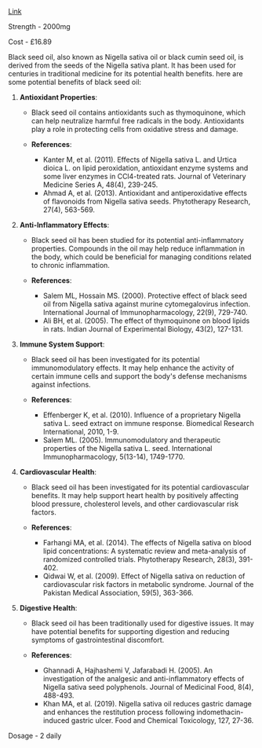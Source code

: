 [Link](https://www.ebay.co.uk/itm/155339648514?hash=item242af6ee02:g:iSgAAOSwtEFkpwB1&amdata=enc%3AAQAIAAAA8FvP%2Fc5sUNuox0j6HRaLER%2BQ3hGnXTxC9UN02NQoz2dufmxEJdy1vnWSY8Q0FHD1%2BkJeF%2BceQa78wIEoyEJ7sQld5Njrj%2Fl1j6wuz3496eohfWNvNlu6bmNdFg%2BUXKqN97ApeQsh%2FdUKD0bCrMvQnHJBCYFMg%2BAKin3AAXDaEj8%2BiWcLjecqOHauyEMZpbEfSGAAhV2gA53Ptq0siy4uJZCAcy4ywj%2BtkEybHktpVqyJkS0ib9ma1nHkuXPN60hKyMgvW2URiovB2WjvTSNJUBO2H4%2Ff%2BYH7oBK8w%2BPC6W7AucoZ5WxSZ6rETQWJkkv8ww%3D%3D%7Ctkp%3ABk9SR6ye9ebCYg)


Strength - 2000mg 

Cost - £16.89

Black seed oil, also known as Nigella sativa oil or black cumin seed oil, is derived from the seeds of the Nigella sativa plant. It has been used for centuries in traditional medicine for its potential health benefits.  here are some potential benefits of black seed oil:

1. **Antioxidant Properties**:

   - Black seed oil contains antioxidants such as thymoquinone, which can help neutralize harmful free radicals in the body. Antioxidants play a role in protecting cells from oxidative stress and damage.
   
   - **References**:
     - Kanter M, et al. (2011). Effects of Nigella sativa L. and Urtica dioica L. on lipid peroxidation, antioxidant enzyme systems and some liver enzymes in CCl4-treated rats. Journal of Veterinary Medicine Series A, 48(4), 239-245.
     - Ahmad A, et al. (2013). Antioxidant and antiperoxidative effects of flavonoids from Nigella sativa seeds. Phytotherapy Research, 27(4), 563-569.

2. **Anti-Inflammatory Effects**:

   - Black seed oil has been studied for its potential anti-inflammatory properties. Compounds in the oil may help reduce inflammation in the body, which could be beneficial for managing conditions related to chronic inflammation.
   
   - **References**:
     - Salem ML, Hossain MS. (2000). Protective effect of black seed oil from Nigella sativa against murine cytomegalovirus infection. International Journal of Immunopharmacology, 22(9), 729-740.
     - Ali BH, et al. (2005). The effect of thymoquinone on blood lipids in rats. Indian Journal of Experimental Biology, 43(2), 127-131.

3. **Immune System Support**:

   - Black seed oil has been investigated for its potential immunomodulatory effects. It may help enhance the activity of certain immune cells and support the body's defense mechanisms against infections.
   
   - **References**:
     - Effenberger K, et al. (2010). Influence of a proprietary Nigella sativa L. seed extract on immune response. Biomedical Research International, 2010, 1-9.
     - Salem ML. (2005). Immunomodulatory and therapeutic properties of the Nigella sativa L. seed. International Immunopharmacology, 5(13-14), 1749-1770.

4. **Cardiovascular Health**:

   - Black seed oil has been investigated for its potential cardiovascular benefits. It may help support heart health by positively affecting blood pressure, cholesterol levels, and other cardiovascular risk factors.
   
   - **References**:
     - Farhangi MA, et al. (2014). The effects of Nigella sativa on blood lipid concentrations: A systematic review and meta-analysis of randomized controlled trials. Phytotherapy Research, 28(3), 391-402.
     - Qidwai W, et al. (2009). Effect of Nigella sativa on reduction of cardiovascular risk factors in metabolic syndrome. Journal of the Pakistan Medical Association, 59(5), 363-366.

5. **Digestive Health**:

   - Black seed oil has been traditionally used for digestive issues. It may have potential benefits for supporting digestion and reducing symptoms of gastrointestinal discomfort.
   
   - **References**:
     - Ghannadi A, Hajhashemi V, Jafarabadi H. (2005). An investigation of the analgesic and anti-inflammatory effects of Nigella sativa seed polyphenols. Journal of Medicinal Food, 8(4), 488-493.
     - Khan MA, et al. (2019). Nigella sativa oil reduces gastric damage and enhances the restitution process following indomethacin-induced gastric ulcer. Food and Chemical Toxicology, 127, 27-36.

Dosage - 2 daily 



